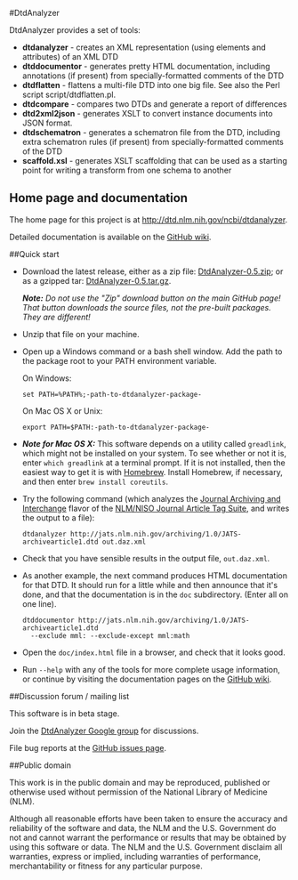 ﻿#DtdAnalyzer

DtdAnalyzer provides a set of tools:

* **dtdanalyzer** - creates an XML representation (using elements and attributes)
  of an XML DTD
* **dtddocumentor** - generates pretty HTML documentation, including annotations (if
  present) from specially-formatted comments of the DTD
* **dtdflatten** - flattens a multi-file DTD into one big file. See also the Perl script
  script/dtdflatten.pl.
* **dtdcompare** - compares two DTDs and generate a report of differences
* **dtd2xml2json** - generates XSLT to convert instance documents into JSON format.
* **dtdschematron** - generates a schematron file from the DTD, including extra
  schematron rules (if present) from specially-formatted comments of the DTD
* **scaffold.xsl** - generates XSLT scaffolding that can be used as a starting point
  for writing a transform from one schema to another

## Home page and documentation

The home page for this project is at http://dtd.nlm.nih.gov/ncbi/dtdanalyzer.

Detailed documentation is available on the [GitHub
wiki](https://github.com/NCBITools/DtdAnalyzer/wiki).

##Quick start

* Download the latest release, either as a zip file:
  [DtdAnalyzer-0.5.zip](http://dtd.nlm.nih.gov/ncbi/dtdanalyzer/downloads/DtdAnalyzer-0.5.zip);
  or as a gzipped tar:
  [DtdAnalyzer-0.5.tar.gz](http://dtd.nlm.nih.gov/ncbi/dtdanalyzer/downloads/DtdAnalyzer-0.5.tar.gz).

  _**Note:**  Do not use the "Zip" download button on the main GitHub page!
  That button downloads the *source files*, not the pre-built packages.
  They are different!_

* Unzip that file on your machine.

* Open up a Windows command or a bash shell window.  Add the path to the package root
  to your PATH environment variable.

  On Windows:

  ```
  set PATH=%PATH%;-path-to-dtdanalyzer-package-
  ```

  On Mac OS X or Unix:

  ```
  export PATH=$PATH:-path-to-dtdanalyzer-package-
  ```

* ***Note for Mac OS X:*** This software depends on a utility called `greadlink`, which
  might not be installed on your system. To see whether or not it is, enter
  `which greadlink` at a terminal prompt.  If it is not installed, then the easiest way
  to get it is with [Homebrew](http://brew.sh/). Install Homebrew, if necessary, and
  then enter `brew install coreutils`.

* Try the following command (which analyzes the
  [Journal Archiving and Interchange](http://jats.nlm.nih.gov/archiving/1.0/dtd.html)
  flavor of the [NLM/NISO Journal Article Tag Suite](http://jats.nlm.nih.gov/), and
  writes the output to a file):

  ```
  dtdanalyzer http://jats.nlm.nih.gov/archiving/1.0/JATS-archivearticle1.dtd out.daz.xml
  ```

* Check that you have sensible results in the output file, `out.daz.xml`.

* As another example, the next command produces HTML documentation for that DTD.  It should
  run for a little while and then announce that it's done, and that the documentation is in
  the `doc` subdirectory. (Enter all on one line).

  ```
  dtddocumentor http://jats.nlm.nih.gov/archiving/1.0/JATS-archivearticle1.dtd
    --exclude mml: --exclude-except mml:math
  ```

* Open the `doc/index.html` file in a browser, and check that it looks good.

* Run `--help` with any of the tools for more complete usage information,
  or continue by visiting the documentation pages on the [GitHub
  wiki](https://github.com/NCBITools/DtdAnalyzer/wiki).

##Discussion forum / mailing list

This software is in beta stage.

Join the [DtdAnalyzer Google group](https://groups.google.com/d/forum/dtdanalyzer)
for discussions.

File bug reports at the [GitHub issues page](https://github.com/NCBITools/DtdAnalyzer/issues).

##Public domain

This work is in the public domain and may be reproduced, published or otherwise
used without permission of the National Library of Medicine (NLM).

Although all reasonable efforts have been taken to ensure the accuracy
and reliability of the software and data, the NLM and the U.S.
Government do not and cannot warrant the performance or results that
may be obtained by using this software or data. The NLM and the U.S.
Government disclaim all warranties, express or implied, including
warranties of performance, merchantability or fitness for any
particular purpose.

